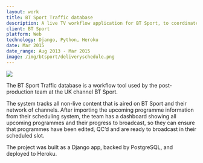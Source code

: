 ```yaml
---
layout: work
title: BT Sport Traffic database
description: A live TV workflow application for BT Sport, to coordinate 24 hour broadcast
client: BT Sport
platform: Web
technology: Django, Python, Heroku
date: Mar 2015
date_range: Aug 2013 - Mar 2015
image: /img/btsport/deliveryschedule.png
---
```


![]({{page.image}})

The BT Sport Traffic database is a workflow tool used by the post-production team at the UK channel BT Sport.

The system tracks all non-live content that is aired on BT Sport and their network of channels. After importing the upcoming programme information from their scheduling system, the team has a dashboard showing all upcoming programmes and their progress to broadcast, so they can ensure that programmes have been edited, QC’d and are ready to broadcast in their scheduled slot.

The project was built as a Django app, backed by PostgreSQL, and deployed to Heroku.
